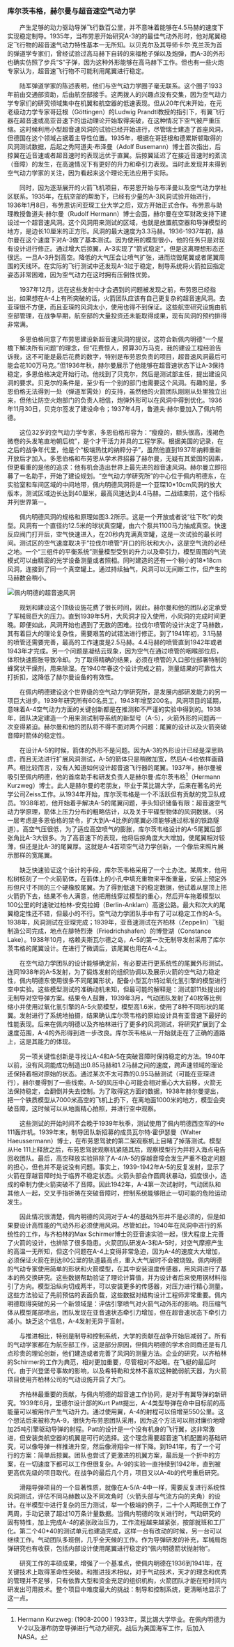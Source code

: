 ### 库尔茨韦格，赫尔曼与超音速空气动力学

　　产生足够的动力驱动导弹飞行数百公里，并不意味着能够在4.5马赫的速度下实现稳定制导。1935年，当布劳恩开始研究A-3的的最佳气动外形时，他对尾翼稳定飞行物的超音速气动力特性基本一无所知。以贝克尔及其导师卡尔·克兰茨为首的弹道学专家们，曾经试验过高马赫下自转的来福枪子弹以及炮弹，而A-3的外形也确实仿照了步兵“S”子弹，因为这种外形能够在高马赫下工作。但也有一些火炮专家认为，超音速飞行物不可能利用尾翼进行稳定。

　　陆军弹道学家的陈述表明，他们与空气动力学圈子毫无联系。这个圈子1933年前由交通部资助，后由航空部接手。这两拨人的兴趣点没有交集，因为空气动力学专家们的研究领域集中在机翼和航空器的低速表现。但从20年代末开始，在元老级动力学专家哥廷根（Göttingen）的Ludwig Prandtl教授的指引下，有翼飞行器在超音速或高亚音速下的运动理论开始取得突破，在这种情况下空气被严重压缩。这时候利用小型超音速风洞的试验已经开始进行，尽管瑞士建造了首座风洞，但德国在这个领域占据着主导性位置。1935年，根据在哥廷根和德累斯顿取得的风洞测试数据，后起之秀阿道夫·布泽曼（Adolf Busemann）博士首次指出，后掠翼在近音速或者超音速时的表现远优于直翼。后掠翼延迟了在接近音速时的紊流（音障）的发生，在高速情况下有更好的升力和牵引力表现。当时此发现并未得到空气动力学家的关注，因为看起来这个理论无法应用于实际。

　　同时，因为逐渐展开的火箭飞机项目，布劳恩开始与布泽曼以及空气动力学社区联系。1935年，在航空部的帮助下，已经有少量的A-3风洞试验开始进行，1936年1月8日，布劳恩访问亚琛工业大学之后，双方开始正式合作。布劳恩与助理教授鲁道夫·赫尔曼（Rudolf Hermann）博士会面，赫尔曼在空军财政支持下建设过一个超音速风洞。这个风洞用来测试的区域，也就是放置航空器和导弹模型的地方，是边长10厘米的正方形。风洞的最大速度为3.3马赫。1936-1937年初，赫尔曼在这个速度下对A-3做了基本测试。因为使用的模型很小，他的任务只是对现有设计进行修正。通过增大后掠翼，A-3实现了“箭式稳定”，但是这离理想形态还很远。一旦A-3升到高空。降低的大气压会让喷气扩张，进而烧毁尾翼或者尾翼周围的天线环。在实际的飞行测试中还发现A-3过于稳定，制导系统将火箭拉回指定姿态非常困难，因为空气动力在这时拥有压倒性优势。

　　1937年12月，远在这些发射中才会遇到的问题被发现之前，布劳恩已经指出，如果想在A-4上有所突破的话，火箭团队应该有自己更复杂的超音速风洞。去亚琛很不方便，而且亚琛的风洞太小，使用也得不到保证。这些航空研究设施由航空部管理，在战争早期，航空部的大量投资还未能取得成果，现有风洞的预约排得非常满。

　　多恩伯格同意了布劳恩建设新超音速风洞的提议，这符合新佩内明德“一个屋檐下解决所有问题”的理念，但“花费惊人，预算30万马克，我的建设工程经验告诉我，这不可能是最后花费的数字，特别是布劳恩负责的项目，超音速风洞最后可能会花100万马克。”但1936年秋，赫尔曼展示了他能够在超音速状态下让A-3保持稳定，多恩伯格决定开始行动。他找到了贝克尔，然后是测试部主任，提出建设风洞的要求。贝克尔的条件是，至少有一个别的部门也需要这个风洞。有趣的是，多恩伯格无法得到一处（弹道军需处）的支持，虽然他的火箭团队刚刚从处里独立出来，但他让防空火炮部门的负责人相信，炮弹外形可以在风洞中得到优化。1936年11月30日，贝克尔签发了建设命令；1937年4月，鲁道夫·赫尔曼加入了佩内明德。

　　这位32岁的空气动力学专家，多恩伯格形容为：“瘦瘦的，额头很高，浅褐色微卷的头发笔直地朝后梳”，是个才干活力并具的工程学家。根据美国的记录，在之后的战争年代里，他是个“极端热忱的纳粹分子”，虽然他直到1937年纳粹重新开放后才加入。多恩伯格和布劳恩从学术界招募了赫尔曼，无疑有其爱国的因素，但更看重的是他的追求：他有机会造出世界上最先进的超音速风洞。赫尔曼立即招募了一名助手，开始了建设规划。“空气动力学研究所”的中心位于佩内明德东，在实验室和车间区域的中间地带，佩内明德风洞将是一个亚琛10\*10cm风洞的放大版本，测试区域边长达到40厘米，最高风速达到4.4马赫。二战结束前，这个指标并列世界第一。

　　佩内明德风洞的规格和原理如图3.2所示。这是一个开放或者说“往下吹”的类型。风洞有一个直径约12.5米的球状真空罐，由六个泵共1100马力抽成真空。快速反应阀门打开后，空气快速进入，在20秒内充满真空罐，这是一次试验的最长时间。测试区的空气速度取决于“拉伐尔喷管”开口的形状和大小，这是空气流的必经之地。一个“三组件的平衡系统”测量模型受到的升力以及牵引力，模型周围的气流模式可以由精密的光学设备测量或者照相。同时建造的还有一个稍小的18\*18cm风洞，连接到了同一个真空罐上。通过持续抽气，风洞可以无间断工作，但产生的马赫数会稍小。

![佩内明德的超音速风洞](../styles/Wind_tunnel.png)

　　规划和建设这个顶级设施花费了很长时间，因此，赫尔曼和他的团队必定承受了军械局巨大的压力。直到1939年5月，大风洞才投入使用，小风洞的完成时间更晚。即便如此，风洞开始也遇到了无数的困难。拉伐尔喷管的设计决定了马赫数，其有着巨大的理论复杂性，需要艰苦的试错法进行修正。到了1941年初，3.1马赫的喷管还需要完善，最高的工作速度是2.5马赫。4.4马赫的喷管直到1942年或者1943年才完成。另一个问题是凝结云现象，因为空气在通过喷管的咽喉部位后，体积快速膨胀导致冷却。为了取得精确的结果，必须在喷管的入口部位部署特制的蜂窝状干燥剂，用来除湿。在1940年春这个设计完成之前，测量结果的可靠性大打折扣，这降低了赫尔曼设备的有效性。

　　在佩内明德建设这个世界级的空气动力学研究所，是发展内部研发能力的另一项巨大进步。1939年研究所有60名员工，1943年增至200名。风洞项目的延期，意味着A-4空气动力方面的关键创新都是在推测和不严谨的实验中得到的。1938年，团队决定建造一个用来测试制导系统的新型号（A-5），火箭外形的问题再一次变得紧迫。赫尔曼和他的团队将不得不面对两个问题：尾翼的设计以及火箭突破音障时箭体的稳定性。

　　在设计A-5的时候，箭体的外形不是问题。因为A-3的外形设计已经是深思熟虑，而且无法进行扩展风洞测试，A-5的箭体只是稍微加宽，然后A-4也依样画葫芦。相比较而言，没有人知道如何设计超音速飞行器的尾翼。1937年，赫尔曼被吸引至佩内明德，他的首席助手和研发负责人是赫尔曼·库尔茨韦格[^1]（Hermann Kurzweg）博士。此人是赫尔曼的老朋友，毕业于莱比锡大学，后来在著名的光学公司Zeiss工作。从1934年开始，库尔茨韦格是一个不活跃但有贡献的党卫队成员。1938年初，他开始着手解决A-5的尾翼问题，手头知识储备有限：超音速空气动力学原理，箭体上压力分布的粗略估计，以及关于平碟型物体的风洞数据。（另一层考虑是多恩伯格的禁令，扩大到A-4比例的尾翼必须能够通过标准的铁路隧道）。高空气压很低，为了适应高空喷气的膨胀，库尔茨韦格设计的A-5尾翼后部张角比A-3大很多。为了高音速下的表现，他将后掠角度大大增加，使尾翼相对较薄，但还是比A-3的尾翼厚。这就是A-4首项空气动力学创新，一个像后来照片展示那样的宽尾翼。

　　缺乏快速验证这个设计的手段，库尔茨韦格采用了一个土办法。某周末，他用松树枝刻了一个火箭箭体，在箭体上的小孔中填充重物来平衡重量，安装上预定外形但尺寸不同的三个硬橡胶尾翼。为了得到低速下的稳定数据，他试着从屋顶上把火箭扔下去，结果不令人满意，他把用线穿过模型的重心，然后开车拖着模型以100公里的时速驶过柏林-安克拉姆（Berlin-Anklam）高速公路。最大和次大的尾翼稳定性还不错，但最小的不行。空气动力学团队手中有了可以稳定工作的A-5。1938年，风洞测试在亚琛完成；1939年，亚音速测试在齐柏林（Zeppelin）飞艇制造公司完成，地点在腓特烈港（Friedrichshafen）的博登湖（Constance Lake）。1938年10月，格赖夫斯瓦尔德之岛，A-5的第一次无制导发射采用了库尔茨韦格的尾翼设计。在进行了微调后，该尾翼也用在A-4上。

　　在空气动力学团队的设计能够确定前，有必要进行更系统性的尾翼外形测试。连同1938年的A-5发射，为了锻炼发射的组织协调以及展示火箭的空气动力稳定性，佩内明德东使用很多不同尾翼形状，配备小型瓦尔特过氧化氢引擎的模型进行空中实验。这些模型测试的准确动机未知，但最可能的解释是：测试部11处提出的无制导对空导弹方案。结果令人鼓舞，1939年3月，气动团队发射了40枚等比例缩小并使用过氧化氢引擎的A-5火箭模型，模型高1.6米，使用了8种不同形状的尾翼。发射进行了系统地拍摄，结果确认库尔茨韦格的原始设计具有亚音速下最好的性能表现。后来在佩内明德以及齐柏林进行了更多的风洞测试，将研究扩展到了全速度范围，A-4的外形得到进一步改良。库尔茨韦格从一开始就走在了正确的道路上，这是其能力的体现。

　　另一项关键性创新是寻找让A-4和A-5在突破音障时保持稳定的方法。1940年以前，没有风洞能成功制造出0.85马赫和1.2马赫之间的速度，跨声速领域的理论还保持着相对原始的状态。通过某次不太可靠的0.95马赫测试（可能在亚琛进行），赫尔曼得到了一些线索。A-5的风压中心可能会相对重心大大前移，火箭无法保持稳定，会翻倒并失去控制。为了取得这方面的数据，1938年赫尔曼提出，把一个铁质模型从7000米高空的飞机上扔下，在离地面1000米的地方，模型会突破音障，这时候可以从地面精心拍照，并进行空中观察。

　　这些测试的开始时间不会晚于1939年秋季，测试使用了佩内明德西空军的He 111轰炸机。1939年末，制导团队新招募的成员瓦尔特·霍伊瑟曼（Walter Haeussermann）博士，在布劳恩驾驶的第二架观察机上目睹了掉落测试。模型从He 111上释放之后，布劳恩驾驶观察机紧随其后，观察模型行为并将入海点电告回收团队。最后，高空释放实验排除了A-4/A-5的穿越音障会发生严重不稳定问题的担心，但也并不是说没有问题。事实上，1939-1942年A-5的反复发射，显示了火箭在穿越音障时处于临界不稳定状态。火箭头部会作圆周状暴动，弧度很小，造成的牵制力使火箭突破不了音障。因此1942年，A-4第一次试射时，气动团队和其他人一起，交叉手指祈祷在突破音障时，控制系统能够阻止一切可能的危险运动发生。

　　因此情况很清楚，佩内明德的风洞对于A-4的基础外形并不是必须的，但是如果要设计高性能的气动外形必须使用风洞。尽管如此，1940年在风洞中进行的系统性的工作，与齐柏林的Max Schirmer博士的亚音速实验一起，很大程度上完善了火箭的设计，也排除了很多隐患。火箭团队研发A-3和A-5时，对空气摩擦产生的高温一无所知，但这个问题在A-4上变得非常急迫，因为A-4的速度大大增加，必须保证火箭在到达80公里的轨道最高点，重入大气层时不会被烧毁。佩内明德的气动专家使用简单的形状和火箭模型，在其中安装温度传感器，用风洞进行了基本的热交换研究。这些数据帮助验证了理论计算值，并为设计者后来使用钢材料指引了方向。模型沿纵向切成两半，可以安装更多的传感器，对压力进行精心测量。这些方法验证了先前预估的表面负载，这些数据对结构设计工程师非常重要。佩内明德取得突破的另一个新领域是：评估引擎喷气对火箭气动外形的影响。将压缩气体从模型尾部喷出，团队发现在亚音速状态牵引力增加，但在超音速状态下牵引力减小。缺乏这个信息，A-4发射无异于盲射。

　　与推进相比，特别是制导和控制系统，大学的贡献在战争开始后减弱了。所有的气动学家都在为航空部工作，这是部分原因，但佩内明德的学术合同商还是有几点珍贵的理论创新，他们建造或者完善了风洞的测量方法。企业的研究，以齐柏林的Schirmer的工作为典范，相对更加重要，尽管相对不起眼。在飞艇的最后时代，由于兴登堡号事故的影响，以及希特勒和戈林不喜欢这种脆弱航天器，为火箭项目使用齐柏林公司的气动设施开启了大门。

　　齐柏林最重要的贡献，与佩内明德的超音速工作协同，是对于有翼导弹的新研究。1939年6月，里德尔设计部的Kurt Patt提出，A-4类型导弹在命中目标前的高能量可以被用作产生气动升力。通过使用翼，A-4的射程可以倍增至550公里。这个想法后来被称为A-9，很快为布劳恩团队采用，因为这个方法可以相对廉价地增加25吨引擎驱动导弹的射程。Patt的设计是一个没有机身的飞行翼，这非常激进，但安装类航空器的机翼是可行的选择。这个理念需要超音速飞机配置的基础研究，可以像导弹一样推进升空，然后像滑翔伞一样下降。到1941年，有了一个可行的方案：简单后掠翼。团队也尝试了更激进的机翼方案，最后是一个折中的方案，在一切速度下都可以工作但很复杂。A-9的实验一直持续到1942年，直到被更高优先级的项目取代。在战争的最后几个月，项目又以A-4b的代号重启研究。

　　滑翔导弹项目的一个显著性质，就像在A-5/A-4中一样，需要反复进行系统性风洞测试，评估不同马赫数以及不同攻角时（火箭头部与气流方向的夹角）的设计。在半模型中进行复杂的压力测试，举一个极端的例子，二十个人两班倒工作了两周，手动记录了超过10万条计量数据。当佩内明德的攻关进行时，气动研究的固有特性，加上完成A-4的紧张政治压力，工作流程越来越紧张，按部就班和工厂化。第二个40\*40的测试单元也建造完成，这样一台有改动的时候，另一台可以继续工作。气动团队多班倒，几乎全天候的工作。作为导弹研发的补充，军械局炮弹研究也有收获，包括内部设计使用尾翼进行稳定的“佩内明德箭状抛射物”。

　　研究工作的丰硕成果，增强了一个基准点，使佩内明德在1936到1941年，在关键技术上取得革命性突破。和推进技术相似，对于气动技术，天才的理念和优秀的管理并不足够，只有依靠大型和资金充足的组织机构，火箭团队才能在短时间内研发出可用技术。整个项目中难度最大的挑战：制导和控制系统，更清晰地显示了这一点。

[^1]:  Hermann Kurzweg: (1908-2000 ) 1933年，莱比锡大学毕业。在佩内明德为V-2以及瀑布防空导弹进行气动力研究。战后为美国海军工作，后加入NASA。
